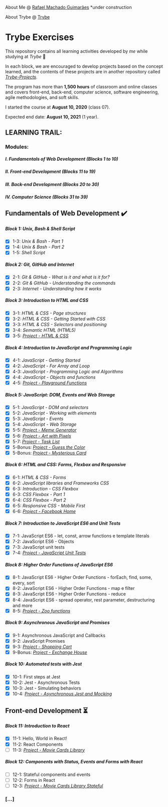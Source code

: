 About Me @ [Rafael Machado Guimarães](https://rafaelmguimaraes.github.io/) *under construction

About Trybe @ [Trybe](https://www.betrybe.com/)

# Trybe Exercises

This repository contains all learning activities developed by *me* while studying at *Trybe* :rocket:

In each block, we are encouraged to develop projects based on the concept learned, and the contents of these projects are in another repository called *[Trybe-Projects]()*.

The program has more than **1,500 hours** of classroom and online classes and covers front-end, back-end, computer science, software engineering, agile methodologies, and soft skills.

I started the course at **August 10, 2020** (class 07).

Expected end date: **August 10, 2021** (1 year).
## LEARNING TRAIL: 
### Modules:
##### I. Fundamentals of Web Development (Blocks 1 to 10)
##### II. Front-end Development (Blocks 11 to 19)
##### III. Back-end Development (Blocks 20 to 30)
##### IV. Computer Science (Blocks 31 to 39)

## Fundamentals of Web Development :heavy_check_mark:
##### Block 1: Unix, Bash & Shell Script
- [x] 1-3: *Unix & Bash - Part 1*
- [x] 1-4: *Unix & Bash - Part 2*
- [x] 1-5: *Shell Script*
##### Block 2: Git, GitHub and Internet
- [x] 2-1: *Git & GitHub - What is it and what is it for?*
- [x] 2-2: *Git & GitHub - Understanding the commands*
- [x] 2-3: *Internet - Understanding how it works*
##### Block 3: Introduction to HTML and CSS
- [x] 3-1: *HTML & CSS - Page structures*
- [x] 3-2: *HTML & CSS - Getting Started with CSS*
- [x] 3-3: *HTML & CSS - Selectors and positioning*
- [x] 3-4: *Semantic HTML (HTML5)*
- [x] 3-5: *[Project - HTML & CSS]()*
##### Block 4: Introduction to JavaScript and Programming Logic
- [x] 4-1: *JavaScript - Getting Started*
- [x] 4-2: *JavaScript - For Array and Loop*
- [x] 4-3: *JavaScript - Programming Logic and Algorithms*
- [x] 4-4: *JavaScript - Objects and functions*
- [x] 4-5: *[Project - Playground Functions]()*
##### Block 5: JavaScript: DOM, Events and Web Storage
- [x] 5-1: *JavaScript - DOM and selectors*
- [x] 5-2: *JavaScript - Working with elements*
- [x] 5-3: *JavaScript - Events*
- [x] 5-4: *JavaScript - Web Storage*
- [x] 5-5: *[Project - Meme Generator]()*
- [x] 5-6: *[Project - Art with Pixels]()*
- [x] 5-7: *[Project - Task List]()*
- [x] 5-Bonus: *[Project - Guess the Color]()*
- [x] 5-Bonus: *[Project - Mysterious Card]()*
##### Block 6: HTML and CSS: Forms, Flexbox and Responsive
- [x] 6-1: *HTML & CSS - Forms*
- [x] 6-2: *JavaScript libraries and Frameworks CSS*
- [x] 6-3: *Introduction - CSS Flexbox*
- [x] 6-3: *CSS Flexbox - Part 1*
- [x] 6-4: *CSS Flexbox - Part 2*
- [x] 6-5: *Resṕonsive CSS - Mobile First*
- [x] 6-6: *[Project - Facebook Home]()*
##### Block 7: Introduction to JavaScript ES6 and Unit Tests
- [x] 7-1: JavaScript ES6 - let, const, arrow functions e template literals
- [x] 7-2: JavaScript ES6 - Objects
- [x] 7-3: JavaScript unit tests
- [x] 7-4: *[Project - JavaScript Unit Tests]()*
##### Block 8: Higher Order Functions of JavaScript ES6
- [x] 8-1: JavaScript ES6 - Higher Order Functions - forEach, find, some, every, sort
- [x] 8-2: JavaScript ES6 - Higher Order Functions - map e filter
- [x] 8-3: JavaScript ES6 - Higher Order Functions - reduce
- [x] 8-4: JavaScript ES6 - spread operator, rest parameter, destructuring and more
- [x] 8-5: *[Project - Zoo functions]()*
##### Block 9: Asynchronous JavaScript and Promises
- [x] 9-1: Asynchronous JavaScript and Callbacks
- [x] 9-2: JavaScript Promises
- [x] 9-3: *[Project - Shopping Cart]()*
- [x] 9-Bonus: *[Project - Exchange House]()*
##### Block 10: Automated tests with Jest
- [x] 10-1: First steps at Jest
- [x] 10-2: Jest - Asynchronous Tests
- [x] 10-3: Jest - Simulating behaviors
- [x] 10-4: *[Project - Asynchronous Jest and Mocking]()*

## Front-end Development :hourglass_flowing_sand:
##### Block 11: Introduction to React
- [x] 11-1: Hello, World in React!
- [x] 11-2: React Components
- [ ] 11-3: *[Project - Movie Cards Library]()*
##### Block 12: Components with Status, Events and Forms with React
- [ ] 12-1: Stateful components and events
- [ ] 12-2: Forms in React
- [ ] 12-3: *[Project - Movie Cards Library Stateful]()*

### [...]
